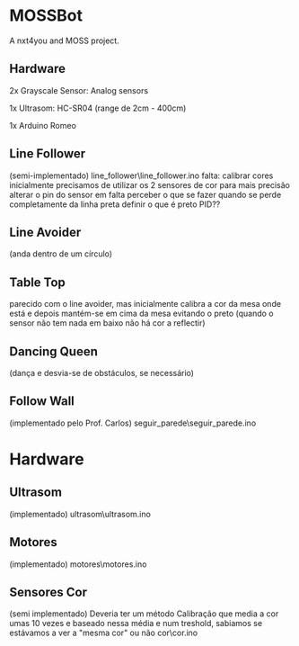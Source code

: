 MOSSBot
=======

A nxt4you and MOSS project.


Hardware
-----------
2x Grayscale Sensor: Analog sensors

1x Ultrasom: HC-SR04 (range de 2cm - 400cm)

1x Arduino Romeo


Line Follower
-----------
(semi-implementado)
line_follower\line_follower.ino
falta:
 calibrar cores inicialmente
 precisamos de utilizar os 2 sensores de cor para mais precisão
 alterar o pin do sensor em falta
 perceber o que se fazer quando se perde completamente da linha preta
 definir o que é preto
 PID??

Line Avoider
-----------
(anda dentro de um círculo)

Table Top
-----------
parecido com o line avoider, mas inicialmente calibra a cor da mesa onde está e depois mantém-se em cima da mesa evitando o preto (quando o sensor não tem nada em baixo não há cor a reflectir)

Dancing Queen
-----------
(dança e desvia-se de obstáculos, se necessário)

Follow Wall
-----------
(implementado pelo Prof. Carlos)
seguir_parede\seguir_parede.ino


Hardware
==========
Ultrasom
-----------
(implementado)
ultrasom\ultrasom.ino

Motores
-----------
(implementado)
motores\motores.ino

Sensores Cor
-----------
(semi implementado)
Deveria ter um método Calibração que media a cor umas 10 vezes e baseado nessa média e num treshold, sabiamos se estávamos a ver a "mesma cor" ou não
cor\cor.ino


